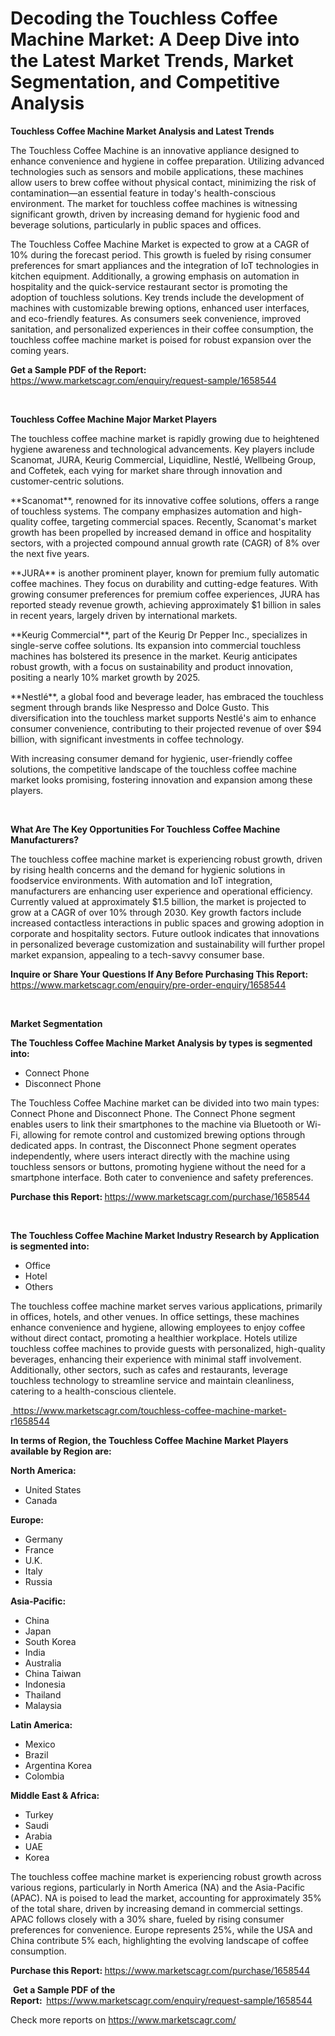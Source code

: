 <p><h1>Decoding the Touchless Coffee Machine Market: A Deep Dive into the Latest Market Trends, Market Segmentation, and Competitive Analysis</h1></p><p><strong>Touchless Coffee Machine Market Analysis and Latest Trends</strong></p>
<p><p>The Touchless Coffee Machine is an innovative appliance designed to enhance convenience and hygiene in coffee preparation. Utilizing advanced technologies such as sensors and mobile applications, these machines allow users to brew coffee without physical contact, minimizing the risk of contamination—an essential feature in today's health-conscious environment. The market for touchless coffee machines is witnessing significant growth, driven by increasing demand for hygienic food and beverage solutions, particularly in public spaces and offices.</p><p>The Touchless Coffee Machine Market is expected to grow at a CAGR of 10% during the forecast period. This growth is fueled by rising consumer preferences for smart appliances and the integration of IoT technologies in kitchen equipment. Additionally, a growing emphasis on automation in hospitality and the quick-service restaurant sector is promoting the adoption of touchless solutions. Key trends include the development of machines with customizable brewing options, enhanced user interfaces, and eco-friendly features. As consumers seek convenience, improved sanitation, and personalized experiences in their coffee consumption, the touchless coffee machine market is poised for robust expansion over the coming years.</p></p>
<p><strong>Get a Sample PDF of the Report:&nbsp;</strong> <a href="https://www.marketscagr.com/enquiry/request-sample/1658544?utm_campaign=3192&utm_medium=2&utm_source=Github&utm_content=ia&utm_term=08042025&utm_id=touchless-coffee-machine">https://www.marketscagr.com/enquiry/request-sample/1658544</a></p>
<p>&nbsp;</p>
<p><strong>Touchless Coffee Machine Major Market Players</strong></p>
<p><p>The touchless coffee machine market is rapidly growing due to heightened hygiene awareness and technological advancements. Key players include Scanomat, JURA, Keurig Commercial, Liquidline, Nestlé, Wellbeing Group, and Coffetek, each vying for market share through innovation and customer-centric solutions.</p><p>**Scanomat**, renowned for its innovative coffee solutions, offers a range of touchless systems. The company emphasizes automation and high-quality coffee, targeting commercial spaces. Recently, Scanomat's market growth has been propelled by increased demand in office and hospitality sectors, with a projected compound annual growth rate (CAGR) of 8% over the next five years.</p><p>**JURA** is another prominent player, known for premium fully automatic coffee machines. They focus on durability and cutting-edge features. With growing consumer preferences for premium coffee experiences, JURA has reported steady revenue growth, achieving approximately $1 billion in sales in recent years, largely driven by international markets.</p><p>**Keurig Commercial**, part of the Keurig Dr Pepper Inc., specializes in single-serve coffee solutions. Its expansion into commercial touchless machines has bolstered its presence in the market. Keurig anticipates robust growth, with a focus on sustainability and product innovation, positing a nearly 10% market growth by 2025.</p><p>**Nestlé**, a global food and beverage leader, has embraced the touchless segment through brands like Nespresso and Dolce Gusto. This diversification into the touchless market supports Nestlé's aim to enhance consumer convenience, contributing to their projected revenue of over $94 billion, with significant investments in coffee technology.</p><p>With increasing consumer demand for hygienic, user-friendly coffee solutions, the competitive landscape of the touchless coffee machine market looks promising, fostering innovation and expansion among these players.</p></p>
<p>&nbsp;</p>
<p><strong>What Are The Key Opportunities For Touchless Coffee Machine Manufacturers?</strong></p>
<p><p>The touchless coffee machine market is experiencing robust growth, driven by rising health concerns and the demand for hygienic solutions in foodservice environments. With automation and IoT integration, manufacturers are enhancing user experience and operational efficiency. Currently valued at approximately $1.5 billion, the market is projected to grow at a CAGR of over 10% through 2030. Key growth factors include increased contactless interactions in public spaces and growing adoption in corporate and hospitality sectors. Future outlook indicates that innovations in personalized beverage customization and sustainability will further propel market expansion, appealing to a tech-savvy consumer base.</p></p>
<p><strong>Inquire or Share Your Questions If Any Before Purchasing This Report:</strong> <a href="https://www.marketscagr.com/enquiry/pre-order-enquiry/1658544?utm_campaign=3192&utm_medium=2&utm_source=Github&utm_content=ia&utm_term=08042025&utm_id=touchless-coffee-machine">https://www.marketscagr.com/enquiry/pre-order-enquiry/1658544</a></p>
<p>&nbsp;</p>
<p><strong>Market Segmentation</strong></p>
<p><strong>The Touchless Coffee Machine Market Analysis by types is segmented into:</strong></p>
<p><ul><li>Connect Phone</li><li>Disconnect Phone</li></ul></p>
<p><p>The Touchless Coffee Machine market can be divided into two main types: Connect Phone and Disconnect Phone. The Connect Phone segment enables users to link their smartphones to the machine via Bluetooth or Wi-Fi, allowing for remote control and customized brewing options through dedicated apps. In contrast, the Disconnect Phone segment operates independently, where users interact directly with the machine using touchless sensors or buttons, promoting hygiene without the need for a smartphone interface. Both cater to convenience and safety preferences.</p></p>
<p><strong>Purchase this Report:&nbsp;</strong><a href="https://www.marketscagr.com/purchase/1658544?utm_campaign=3192&utm_medium=2&utm_source=Github&utm_content=ia&utm_term=08042025&utm_id=touchless-coffee-machine">https://www.marketscagr.com/purchase/1658544</a></p>
<p>&nbsp;</p>
<p><strong>The Touchless Coffee Machine Market Industry Research by Application is segmented into:</strong></p>
<p><ul><li>Office</li><li>Hotel</li><li>Others</li></ul></p>
<p><p>The touchless coffee machine market serves various applications, primarily in offices, hotels, and other venues. In office settings, these machines enhance convenience and hygiene, allowing employees to enjoy coffee without direct contact, promoting a healthier workplace. Hotels utilize touchless coffee machines to provide guests with personalized, high-quality beverages, enhancing their experience with minimal staff involvement. Additionally, other sectors, such as cafes and restaurants, leverage touchless technology to streamline service and maintain cleanliness, catering to a health-conscious clientele.</p></p>
<p><a href="https://www.marketscagr.com/touchless-coffee-machine-market-r1658544?utm_campaign=3192&utm_medium=2&utm_source=Github&utm_content=ia&utm_term=08042025&utm_id=touchless-coffee-machine">&nbsp;https://www.marketscagr.com/touchless-coffee-machine-market-r1658544</a></p>
<p><strong>In terms of Region, the Touchless Coffee Machine Market Players available by Region are:</strong></p>
<p>
    <p> <strong> North America: </strong>
        <ul>
            <li>United States</li>
            <li>Canada</li>
        </ul>
        </p> 
    <p> <strong> Europe: </strong>
        <ul>
            <li>Germany</li>
            <li>France</li>
            <li>U.K.</li>
            <li>Italy</li>
            <li>Russia</li>
        </ul>
        </p> 
    <p> <strong> Asia-Pacific: </strong>
        <ul>
            <li>China</li>
            <li>Japan</li>
            <li>South Korea</li>
            <li>India</li>
            <li>Australia</li>
            <li>China Taiwan</li>
            <li>Indonesia</li>
            <li>Thailand</li>
            <li>Malaysia</li>
        </ul>
        </p> 
    <p> <strong> Latin America: </strong>
        <ul>
            <li>Mexico</li>
            <li>Brazil</li>
            <li>Argentina Korea</li>
            <li>Colombia</li>
        </ul>
        </p> 
    <p> <strong> Middle East & Africa: </strong>
        <ul>
            <li>Turkey</li>
            <li>Saudi</li>
            <li>Arabia</li>
            <li>UAE</li>
            <li>Korea</li>
        </ul>
    </p>
    </p>
<p><p>The touchless coffee machine market is experiencing robust growth across various regions, particularly in North America (NA) and the Asia-Pacific (APAC). NA is poised to lead the market, accounting for approximately 35% of the total share, driven by increasing demand in commercial settings. APAC follows closely with a 30% share, fueled by rising consumer preferences for convenience. Europe represents 25%, while the USA and China contribute 5% each, highlighting the evolving landscape of coffee consumption.</p></p>
<p><strong>Purchase this Report: </strong><a href="https://www.marketscagr.com/purchase/1658544?utm_campaign=3192&utm_medium=2&utm_source=Github&utm_content=ia&utm_term=08042025&utm_id=touchless-coffee-machine">https://www.marketscagr.com/purchase/1658544</a></p>
<p>&nbsp;<strong>Get a Sample PDF of the Report:&nbsp;&nbsp;</strong><a href="https://www.marketscagr.com/enquiry/request-sample/1658544?utm_campaign=3192&utm_medium=2&utm_source=Github&utm_content=ia&utm_term=08042025&utm_id=touchless-coffee-machine">https://www.marketscagr.com/enquiry/request-sample/1658544</a></p>
<p><strong></strong></p>
<p>Check more reports on <a href="https://www.marketscagr.com/?utm_campaign=3192&utm_medium=2&utm_source=Github&utm_content=ia&utm_term=08042025&utm_id=touchless-coffee-machine">https://www.marketscagr.com/</a></p>